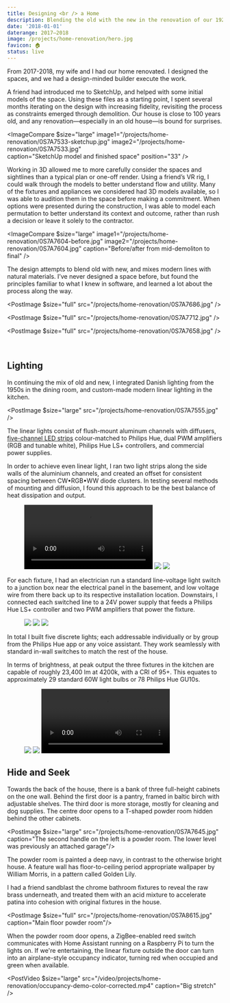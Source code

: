 ```yaml
---
title: Designing <br /> a Home
description: Blending the old with the new in the renovation of our 1920s home, adventures in custom lighting fabrication, and learning how to model in 3D.
date: '2018-01-01'
daterange: 2017–2018
image: /projects/home-renovation/hero.jpg
favicon: 🏠
status: live
---
```


From 2017-2018, my wife and I had our home renovated. I designed the spaces, and we had a design-minded builder execute the work.

A friend had introduced me to SketchUp, and helped with some initial models of the space. Using these files as a starting point, I spent several months iterating on the design with increasing fidelity, revisiting the process as constraints emerged through demolition. Our house is close to 100 years old, and any renovation—especially in an old house⁠—is bound for surprises.

<!-- <PostImage src="/projects/home-renovation/IMG_0148.jpg" caption="Kitchen before"/> -->

<ImageCompare
$size="large"
image1="/projects/home-renovation/0S7A7533-sketchup.jpg"
image2="/projects/home-renovation/0S7A7533.jpg"  
 caption="SketchUp model and finished space"
position="33"
/>

Working in 3D allowed me to more carefully consider the spaces and sightlines than a typical plan or one-off render. Using a friend’s VR rig, I could walk through the models to better understand flow and utility. Many of the fixtures and appliances we considered had 3D models available, so I was able to audition them in the space before making a commitment. When options were presented during the construction, I was able to model each permutation to better understand its context and outcome, rather than rush a decision or leave it solely to the contractor.

<ImageCompare
$size="large"
image1="/projects/home-renovation/0S7A7604-before.jpg"
image2="/projects/home-renovation/0S7A7604.jpg"
caption="Before/after from mid-demoliton to final"
/>

The design attempts to blend old with new, and mixes modern lines with natural materials. I’ve never designed a space before, but found the principles familiar to what I knew in software, and learned a lot about the process along the way.

<PostImage $size="full" src="/projects/home-renovation/0S7A7686.jpg" />

<PostImage $size="full" src="/projects/home-renovation/0S7A7712.jpg" />

<PostImage $size="full" src="/projects/home-renovation/0S7A7658.jpg" />

<br />

## Lighting

In continuing the mix of old and new, I integrated Danish lighting from the 1950s in the dining room, and custom-made modern linear lighting in the kitchen.

<PostImage $size="large" src="/projects/home-renovation/0S7A7555.jpg" />

The linear lights consist of flush-mount aluminum channels with diffusers, [five-channel LED strips](https://sowilodesign.com/) colour-matched to Philips Hue, dual PWM amplifiers (RGB and tunable white), Philips Hue LS+ controllers, and commercial power supplies.

In order to achieve even linear light, I ran two light strips along the side walls of the aluminium channels, and created an offset for consistent spacing between CW•RGB•WW diode clusters. In testing several methods of mounting and diffusion, I found this approach to be the best balance of heat dissipation and output.

<Figure $size="large">
  <Grid $gutter="calc(var(--spaceDefault) / 2)">
    <GridItem $width={{ sm: '1/3 * 100%' }}>
      <Video src="/video/projects/home-renovation/light-assembly.mp4" />
    </GridItem>
    <GridItem $width={{ sm: '1/3 * 100%' }}>
      <Img src="/projects/home-renovation/IMG_0164x.jpg" sizes="400px"/>
    </GridItem>
    <GridItem $width={{ sm: '1/3 * 100%' }}>
      <Img src="/projects/home-renovation/IMG_0140.jpg" sizes="400px"/>
    </GridItem>
  </Grid>
</Figure>

For each fixture, I had an electrician run a standard line-voltage light switch to a junction box near the electrical panel in the basement, and low voltage wire from there back up to its respective installation location. Downstairs, I connected each switched line to a 24V power supply that feeds a Philips Hue LS+ controller and two PWM amplifiers that power the fixture.

<Figure $size="large">
  <Grid $gutter="calc(var(--spaceDefault) / 2)">
    <GridItem $width={{ sm: '1/3 * 100%' }}>
      <Img src="/projects/home-renovation/IMG_0039.jpg" sizes="400px"/>
    </GridItem>
    <GridItem $width={{ sm: '1/3 * 100%' }}>
      <Img src="/projects/home-renovation/IMG_0164.jpg" sizes="400px"/>
    </GridItem>
    <GridItem $width={{ sm: '1/3 * 100%' }}>
      <Img src="/projects/home-renovation/IMG_0591.jpg" sizes="400px"/>
    </GridItem>
  </Grid>
</Figure>

In total I built five discrete lights; each addressable individually or by group from the Philips Hue app or any voice assistant. They work seamlessly with standard in-wall switches to match the rest of the house.

In terms of brightness, at peak output the three fixtures in the kitchen are capable of roughly 23,400 lm at 4200k, with a CRI of 95+. This equates to approximately 29 standard 60W light bulbs or 78 Philips Hue GU10s.

<Figure $size="large">
  <Grid $gutter="calc(var(--spaceDefault) / 2)">
    <GridItem $width={{ sm: '1/3 * 100%' }}>
      <Img src="/projects/home-renovation/corner.jpg" sizes="400px"/>
    </GridItem>
    <GridItem $width={{ sm: '1/3 * 100%' }}>
      <Img src="/projects/home-renovation/IMG_9681.jpg" sizes="400px"/>
    </GridItem>
    <GridItem $width={{ sm: '1/3 * 100%' }}>
      <Video src="/video/projects/home-renovation/controller-2.mp4" />
    </GridItem>
  </Grid>
</Figure>

## Hide and Seek

Towards the back of the house, there is a bank of three full-height cabinets on the one wall. Behind the first door is a pantry, framed in baltic birch with adjustable shelves. The third door is more storage, mostly for cleaning and dog supplies. The centre door opens to a T-shaped powder room hidden behind the other cabinets.

<PostImage $size="large" src="/projects/home-renovation/0S7A7645.jpg" caption="The second handle on the left is a powder room. The lower level was previously an attached garage"/>

The powder room is painted a deep navy, in contrast to the otherwise bright house. A feature wall has floor-to-ceiling period appropriate wallpaper by William Morris, in a pattern called Golden Lily.

I had a friend sandblast the chrome bathroom fixtures to reveal the raw brass underneath, and treated them with an acid mixture to accelerate patina into cohesion with original fixtures in the house.

<PostImage $size="full" src="/projects/home-renovation/0S7A8615.jpg" caption="Main floor powder room"/>

When the powder room door opens, a ZigBee-enabled reed switch communicates with Home Assistant running on a Raspberry Pi to turn the lights on. If we're entertaining, the linear fixture outside the door can turn into an airplane-style occupancy indicator, turning red when occupied and green when available.

<PostVideo $size="large" src="/video/projects/home-renovation/occupancy-demo-color-corrected.mp4" caption="Big stretch" />
